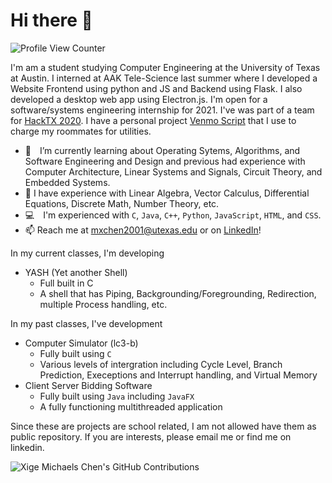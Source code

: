# Hi there 👋
![Profile View Counter](https://komarev.com/ghpvc/?username=mxchen2001&color=blue&label=Profile+Views)

I'm am a student studying Computer Engineering at the University of Texas at Austin. I interned at AAK Tele-Science last summer where I developed a Website Frontend using python and JS and Backend using Flask. I also developed a desktop web app using Electron.js. I'm open for a software/systems engineering internship for 2021. I've was part of a team for [HackTX 2020](https://github.com/ishan0102/hacktx-20). I have a personal project [Venmo Script](https://github.com/mxchen2001/Venmo-Automation) that I use to charge my roommates for utilities.

[comment]: <EM spaces are used below for whitespace after emojis. Two spaces are placed at the end of each line to create single spacing.>
- 🌱 I’m currently learning about Operating Sytems, Algorithms, and Software Engineering and Design and previous had experience with Computer Architecture, Linear Systems and Signals, Circuit Theory, and Embedded Systems.
- 💬 I have experience with Linear Algebra, Vector Calculus, Differential Equations, Discrete Math, Number Theory, etc.
- 💻 I'm experienced with  `C`, `Java`, `C++`, `Python`, `JavaScript`,  `HTML`, and `CSS`.  
- 📫 Reach me at mxchen2001@utexas.edu or on [LinkedIn](https://www.linkedin.com/in/xige-michael-chen-7a4a45190/)!  

In my current classes, I'm developing
- YASH (Yet another Shell)
  - Full built in C
  - A shell that has Piping, Backgrounding/Foregrounding, Redirection, multiple Process handling, etc.

In my past classes, I've development
- Computer Simulator (lc3-b)
  - Fully built using `C`
  - Various levels of intergration including Cycle Level, Branch Prediction, Execeptions and Interrupt handling, and Virtual Memory
- Client Server Bidding Software
  - Fully built using `Java` including `JavaFX`
  - A fully functioning multithreaded application

Since these are projects are school related, I am not allowed have them as public repository. If you are interests, please email me or find me on linkedin.

![Xige Michaels Chen's GitHub Contributions](https://github-readme-stats.vercel.app/api?username=mxchen2001&show_icons=true&hide_border=true&count_private=true&hide=stars)

<!--
**mxchen2001/mxchen2001** is a ✨ _special_ ✨ repository because its `README.md` (this file) appears on your GitHub profile.

Here are some ideas to get you started:

- 🔭 I’m currently working on ...
- 🌱 I’m currently learning ...
- 👯 I’m looking to collaborate on ...
- 🤔 I’m looking for help with ...
- 💬 Ask me about ...
- 📫 How to reach me: ...
- 😄 Pronouns: ...
- ⚡ Fun fact: ...
-->
